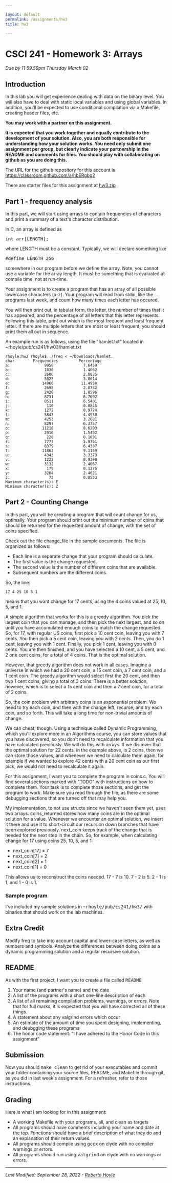 ```yaml
---

layout: default
permalink: /assignments/hw3
title: hw3

---
```


# CSCI 241 - Homework 3: Arrays

<em>Due by 11:59.59pm Thursday March 02</em>


## Introduction


In this lab you will get experience dealing with data on the binary level.
You will also have to deal with static local variables and using global
variables.  In addition, you'll be expected to use conditional compilation
via a Makefile, creating header files, etc.


**You may work with a partner on this assignment.**

**It is expected that you work together and equally contribute to the development of your solution.  Also, you are both responsible for understanding how your solution works.  You need only submit one assignment per group, but clearly indicate your partnership in the README and comments for files.  You should play with collaborating on github as you are doing this.**



The URL for the github repository for this account is <a href="https://classroom.github.com/a/hbERgbg2">https://classroom.github.com/a/hbERgbg2</a>


There are starter files for this assignment at <a href="starters/hw3.zip">hw3.zip</a>

## Part 1 - frequency analysis


In this part, we will start using arrays to contain frequencies of characters
and print a summary of a text's character distribution.



In C, an array is defined as

<pre>
int arr[LENGTH];
</pre>

where LENGTH must be a constant.  Typically, we will declare something like

<pre>
#define LENGTH 256
</pre>

somewhere in our program before we define the array.  Note, you cannot use a variable for the array length.  It must be something that is evaluated at compile time, not at run-time.



Your assignment is to create a program that has an array of all possible lowercase characters (a-z).  Your program will read from stdin, like the programs last week, and count how many times each letter has occured. 


You will then print out, in tabular form, the letter, the number of times that it has appeared, and the percentage of all letters that this letter represents.  Following this table, print out which is the most frequent and least frequent letter.  If there are multiple letters that are most or least frequent, you should print them all out in sequence.


An example run is as follows, using the file "hamlet.txt" located in ~rhoyle/pub/cs241/hw03/hamlet.txt

	rhoyle:hw2 rhoyle$ ./freq < ~/Downloads/hamlet.
	char        Frequencies         Percentage
	a:               9950             7.6459
	b:               1830             1.4062
	c:               2606             2.0025
	d:               5025             3.8614
	e:              14960            11.4958
	f:               2698             2.0732
	g:               2420             1.8596
	h:               8731             6.7092
	i:               8511             6.5401
	j:                110             0.0845
	k:               1272             0.9774
	l:               5847             4.4930
	m:               4253             3.2681
	n:               8297             6.3757
	o:              11218             8.6203
	p:               2016             1.5492
	q:                220             0.1691
	r:               7777             5.9761
	s:               8379             6.4387
	t:              11863             9.1159
	u:               4343             3.3373
	v:               1222             0.9390
	w:               3132             2.4067
	x:                179             0.1375
	y:               3204             2.4621
	z:                 72             0.0553
	Maximum character(s): E
	Minimum character(s): Z

## Part 2 - Counting Change

In this part, you will be creating a program that will count change for us,
optimally.  Your program should print out the minimum number of coins that 
should be returned for the requested amount of change, with the set of coins specified.


Check out the file change_file in the sample documents.  The file is organized as follows:

* Each line is a separate change that your program should calculate.  
* The first value is the change requested.
* The second value is the number of different coins that are available.
* Subsequent numbers are the different coins.

So, the line: 

	17 4 25 10 5 1

means that you want change for 17 cents, using the 4 coins valued at 25, 10, 5, and 1.  

A simple algorithm that works for this is a greedy algorithm.  You pick the largest coin that you can manage, and then pick the next largest, and so on until you have accumulated enough coins to match the change requested.  So, for 17, with regular US coins, first pick a 10 cent coin, leaving you with 7 cents.  You then pick a 5 cent coin, leaving you with 2 cents.  Then, you do 1 cent, leaving you with 1 cent.  Finally, you pick 1 cent, leaving you with 0 cents.  You are then finished, and you have selected a 10 cent, a 5 cent, and 2 one cent coins, for a total of 4 coins.  That is the optimal solution.

However, that greedy algorithm does not work in all cases.  Imagine a universe in which we had a 20 cent coin, a 15 cent coin, a 7 cent coin, and a 1 cent coin.  The greedy algorithm would select first the 20 cent, and then two 1 cent coins, giving a total of 3 coins.  There is a better solution, however, which is to select a 15 cent coin and then a 7 cent coin, for a total of 2 coins.

So, the coin problem with arbitrary coins is an exponential problem.  We need to try each coin, and then with the change left, recurse, and try each coin, and so forth.  This will take a long time for non-trivial amounts of change.

We can cheat, though.  Using a technique called Dynamic Programming, which you'll explore more in an Algorithms course, you can store values that you have discovered, so you don't need to recalculate information that you have calculated previously.  We will do this with arrays.  If we discover that the optimal solution for 22 cents, in the example above, is 2 coins, then we can store those values, and whenever we need to calculate them again, for example if we wanted to explore 42 cents with a 20 cent coin as our first pick, we would not need to recalculate it again.

For this assignment, I want you to complete the program in coins.c.  You will find several sections marked with "TODO" with instructions on how to complete them.  Your task is to complete those sections, and get the program to work.  Make sure you read through the file, as there are some debugging sections that are turned off that may help you.

My implementation, to not use structs since we haven't seen them yet, uses two arrays.  coins_returned stores how many coins are in the optimal solution for a value.  Whenever we encounter an optimal solution, we insert it there and use it to short-circuit our recursion down branches that have been explored previously.  next_coin keeps track of the change that is needed for the next step in the chain.  So, for example, when calculating change for 17 using coins 25, 10, 5, and 1:


* next_coin[17] = 7
* next_coin[7] = 2
* next_coin[2] = 1
* next_coin[1] = 0


This allows us to reconstruct the coins needed.  17 - 7 is 10.  7 - 2 is 5.  2 - 1 is 1, and 1 - 0 is 1.




### Sample program

I've included my sample solutions in <tt>~rhoyle/pub/cs241/hw3/</tt> with
binaries that should work on the lab machines.



## Extra Credit
Modify freq to take into account capital and lower-case letters, as well as numbers and symbols.
Analyze the differences between doing coins as a dynamic programming solution and a regular recursive solution.

## README

As with the first project, I want you to create a file called <tt>README</tt>

1. Your name (and partner's name) and the date
1. A list of the programs with a short one-line description of each
1. A list of all remaining compilation problems, warnings, or errors.	Note that for full marks, it is expected that you will have corrected all of these things.
1. A statement about any valgrind errors which occur
1. An estimate of the amount of time you spent designing, implementing, and
deubgging these programs
1. The honor code statement:
<q class="honor">I have adhered to the Honor Code in this assignment</q>
		



## Submission 

Now you should <tt>make clean</tt> to get rid of your executables and
commit your folder containing your source files, README, and Makefile through git, as you did in last week's assignment.  For a refresher, refer to those instructions.

## Grading

Here is what I am looking for in this assignment:

* A working Makefile with your programs, all, and clean as targets
* All programs should have comments including your name and date at the
top.  Functions should have a brief description of what they do and an
explanation of their return values.
* All programs should compile using <tt>gccx</tt> on clyde
with no compiler warnings or errors.
* All programs should run using <tt>valgrind</tt> on clyde
with no warnings or errors.


<hr>
<address>Last Modified: September 28, 2022 - <a href="mailto:rhoyle@oberlin.edu">Roberto Hoyle</a></address>

